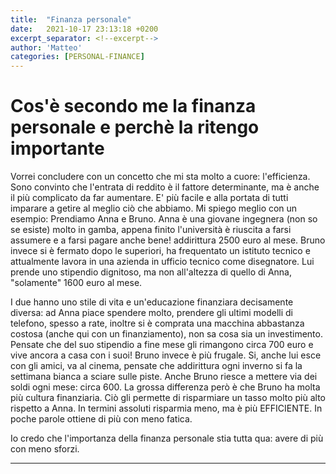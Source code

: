 ```yaml
---
title:  "Finanza personale"
date:   2021-10-17 23:13:18 +0200
excerpt_separator: <!--excerpt-->
author: 'Matteo'
categories: [PERSONAL-FINANCE]
---
```


<!--excerpt-->
# Cos'è secondo me la finanza personale e perchè la ritengo importante




Vorrei concludere con un concetto che mi sta molto a cuore: l'efficienza.
Sono convinto che l'entrata di reddito è il fattore determinante, ma è anche il più complicato da far aumentare. E' più facile e alla portata di tutti imparare a getire al meglio ciò che abbiamo.
Mi spiego meglio con un esempio:
Prendiamo Anna e Bruno. Anna è una giovane ingegnera (non so se esiste) molto in gamba, appena finito l'università è riuscita a farsi assumere e a farsi pagare anche bene! addirittura 2500 euro al mese. Bruno invece si è fermato dopo le superiori, ha frequentato un istituto tecnico e attualmente lavora in una azienda in ufficio tecnico come disegnatore. Lui prende uno stipendio dignitoso, ma non all'altezza di quello di Anna, "solamente" 1600 euro al mese. 

I due hanno uno stile di vita e un'educazione finanziara decisamente diversa: ad Anna piace spendere molto, prendere gli ultimi modelli di telefono, spesso a rate, inoltre si è comprata una macchina abbastanza costosa (anche qui con un finanziamento), non sa cosa sia un investimento. Pensate che del suo stipendio a fine mese gli rimangono circa 700 euro e vive ancora a casa con i suoi!
Bruno invece è più frugale. Si, anche lui esce con gli amici, va al cinema, pensate che addirittura ogni inverno si fa la settimana bianca a sciare sulle piste. Anche Bruno riesce a mettere via dei soldi ogni mese: circa 600. La grossa differenza però è che Bruno ha molta più cultura finanziaria. Ciò gli permette di risparmiare un tasso molto più alto rispetto a Anna. In termini assoluti risparmia meno, ma è più EFFICIENTE. In poche parole ottiene di più con meno fatica.

Io credo che l'importanza della finanza personale stia tutta qua: avere di più con meno sforzi.


---
